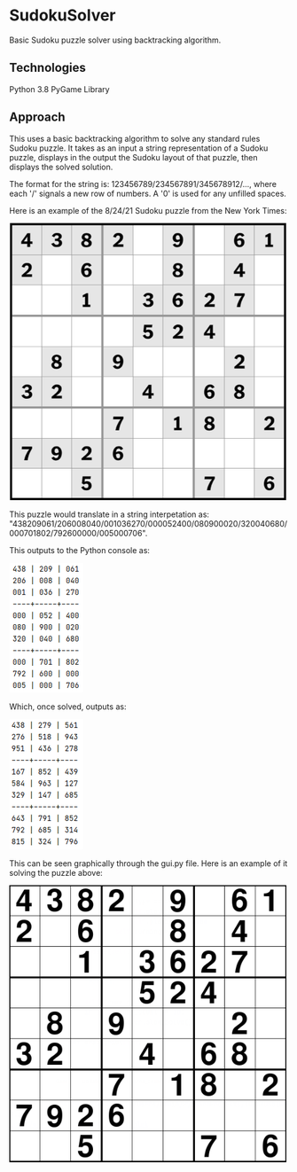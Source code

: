 # SudokuSolver
Basic Sudoku puzzle solver using backtracking algorithm.

## Technologies
Python 3.8
PyGame Library

## Approach
This uses a basic backtracking algorithm to solve any standard rules Sudoku puzzle. It takes as an input a string representation of a Sudoku puzzle, displays in the output the Sudoku layout of that puzzle, then displays the solved solution.

The format for the string is: 123456789/234567891/345678912/..., where each '/' signals a new row of numbers. A '0' is used for any unfilled spaces.

Here is an example of the 8/24/21 Sudoku puzzle from the New York Times:

<img src="./imgs/NYT.PNG" width="500" height="500">

This puzzle would translate in a string interpetation as:
"438209061/206008040/001036270/000052400/080900020/320040680/000701802/792600000/005000706". 

This outputs to the Python console as:

![](./imgs/unsolvedOutput.PNG)

Which, once solved, outputs as:

![](./imgs/solvedOutput.PNG)

This can be seen graphically through the gui.py file. Here is an example of it solving the puzzle above:

<img src="./imgs/guiSolver.gif" width="500" height="500">
